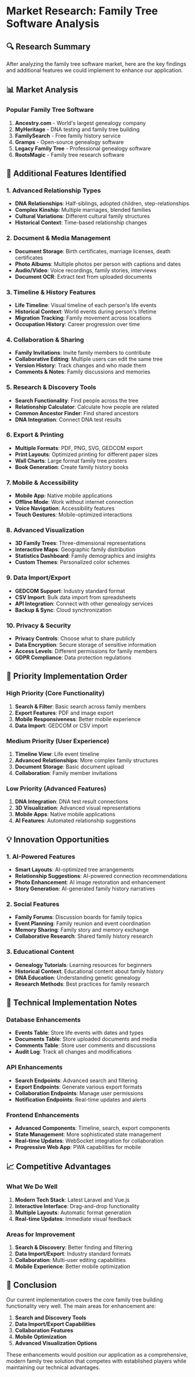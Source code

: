 # Market Research: Family Tree Software Analysis

## 🔍 Research Summary

After analyzing the family tree software market, here are the key findings and additional features we could implement to enhance our application.

## 📊 Market Analysis

### Popular Family Tree Software
1. **Ancestry.com** - World's largest genealogy company
2. **MyHeritage** - DNA testing and family tree building
3. **FamilySearch** - Free family history service
4. **Gramps** - Open-source genealogy software
5. **Legacy Family Tree** - Professional genealogy software
6. **RootsMagic** - Family tree research software

## 🚀 Additional Features Identified

### 1. **Advanced Relationship Types**
- **DNA Relationships**: Half-siblings, adopted children, step-relationships
- **Complex Kinship**: Multiple marriages, blended families
- **Cultural Variations**: Different cultural family structures
- **Historical Context**: Time-based relationship changes

### 2. **Document & Media Management**
- **Document Storage**: Birth certificates, marriage licenses, death certificates
- **Photo Albums**: Multiple photos per person with captions and dates
- **Audio/Video**: Voice recordings, family stories, interviews
- **Document OCR**: Extract text from uploaded documents

### 3. **Timeline & History Features**
- **Life Timeline**: Visual timeline of each person's life events
- **Historical Context**: World events during person's lifetime
- **Migration Tracking**: Family movement across locations
- **Occupation History**: Career progression over time

### 4. **Collaboration & Sharing**
- **Family Invitations**: Invite family members to contribute
- **Collaborative Editing**: Multiple users can edit the same tree
- **Version History**: Track changes and who made them
- **Comments & Notes**: Family discussions and memories

### 5. **Research & Discovery Tools**
- **Search Functionality**: Find people across the tree
- **Relationship Calculator**: Calculate how people are related
- **Common Ancestor Finder**: Find shared ancestors
- **DNA Integration**: Connect DNA test results

### 6. **Export & Printing**
- **Multiple Formats**: PDF, PNG, SVG, GEDCOM export
- **Print Layouts**: Optimized printing for different paper sizes
- **Wall Charts**: Large format family tree posters
- **Book Generation**: Create family history books

### 7. **Mobile & Accessibility**
- **Mobile App**: Native mobile applications
- **Offline Mode**: Work without internet connection
- **Voice Navigation**: Accessibility features
- **Touch Gestures**: Mobile-optimized interactions

### 8. **Advanced Visualization**
- **3D Family Trees**: Three-dimensional representations
- **Interactive Maps**: Geographic family distribution
- **Statistics Dashboard**: Family demographics and insights
- **Custom Themes**: Personalized color schemes

### 9. **Data Import/Export**
- **GEDCOM Support**: Industry standard format
- **CSV Import**: Bulk data import from spreadsheets
- **API Integration**: Connect with other genealogy services
- **Backup & Sync**: Cloud synchronization

### 10. **Privacy & Security**
- **Privacy Controls**: Choose what to share publicly
- **Data Encryption**: Secure storage of sensitive information
- **Access Levels**: Different permissions for family members
- **GDPR Compliance**: Data protection regulations

## 🎯 Priority Implementation Order

### High Priority (Core Functionality)
1. **Search & Filter**: Basic search across family members
2. **Export Features**: PDF and image export
3. **Mobile Responsiveness**: Better mobile experience
4. **Data Import**: GEDCOM or CSV import

### Medium Priority (User Experience)
1. **Timeline View**: Life event timeline
2. **Advanced Relationships**: More complex family structures
3. **Document Storage**: Basic document upload
4. **Collaboration**: Family member invitations

### Low Priority (Advanced Features)
1. **DNA Integration**: DNA test result connections
2. **3D Visualization**: Advanced visual representations
3. **Mobile Apps**: Native mobile applications
4. **AI Features**: Automated relationship suggestions

## 💡 Innovation Opportunities

### 1. **AI-Powered Features**
- **Smart Layouts**: AI-optimized tree arrangements
- **Relationship Suggestions**: AI-powered connection recommendations
- **Photo Enhancement**: AI image restoration and enhancement
- **Story Generation**: AI-generated family history narratives

### 2. **Social Features**
- **Family Forums**: Discussion boards for family topics
- **Event Planning**: Family reunion and event coordination
- **Memory Sharing**: Family story and memory exchange
- **Collaborative Research**: Shared family history research

### 3. **Educational Content**
- **Genealogy Tutorials**: Learning resources for beginners
- **Historical Context**: Educational content about family history
- **DNA Education**: Understanding genetic genealogy
- **Research Methods**: Best practices for family research

## 🔧 Technical Implementation Notes

### Database Enhancements
- **Events Table**: Store life events with dates and types
- **Documents Table**: Store uploaded documents and media
- **Comments Table**: Store user comments and discussions
- **Audit Log**: Track all changes and modifications

### API Enhancements
- **Search Endpoints**: Advanced search and filtering
- **Export Endpoints**: Generate various export formats
- **Collaboration Endpoints**: Manage user permissions
- **Notification Endpoints**: Real-time updates and alerts

### Frontend Enhancements
- **Advanced Components**: Timeline, search, export components
- **State Management**: More sophisticated state management
- **Real-time Updates**: WebSocket integration for collaboration
- **Progressive Web App**: PWA capabilities for mobile

## 📈 Competitive Advantages

### What We Do Well
1. **Modern Tech Stack**: Latest Laravel and Vue.js
2. **Interactive Interface**: Drag-and-drop functionality
3. **Multiple Layouts**: Automatic format generation
4. **Real-time Updates**: Immediate visual feedback

### Areas for Improvement
1. **Search & Discovery**: Better finding and filtering
2. **Data Import/Export**: Industry standard formats
3. **Collaboration**: Multi-user editing capabilities
4. **Mobile Experience**: Better mobile optimization

## 🎯 Conclusion

Our current implementation covers the core family tree building functionality very well. The main areas for enhancement are:

1. **Search and Discovery Tools**
2. **Data Import/Export Capabilities**
3. **Collaboration Features**
4. **Mobile Optimization**
5. **Advanced Visualization Options**

These enhancements would position our application as a comprehensive, modern family tree solution that competes with established players while maintaining our technical advantages.